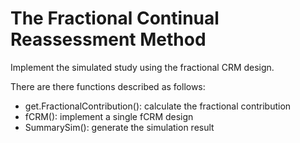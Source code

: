 # The Fractional Continual Reassessment Method 

Implement the simulated study using the fractional CRM design.

There are there functions described as follows:

+ get.FractionalContribution(): calculate the fractional contribution
+ fCRM(): implement a single fCRM design
+ SummarySim(): generate the simulation result
